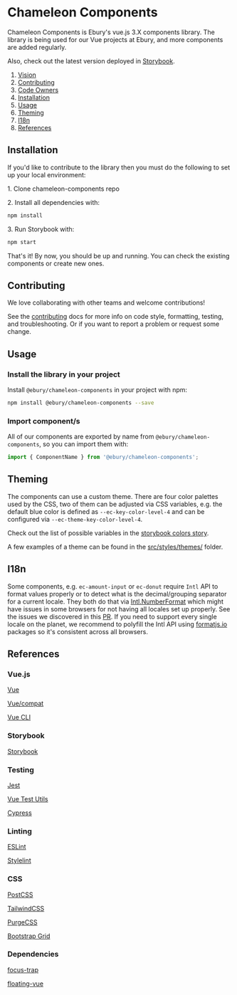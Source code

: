# Chameleon Components

Chameleon Components is Ebury's vue.js 3.X components library.
The library is being used for our Vue projects at Ebury, and more components are added regularly.

Also, check out the latest version deployed in [Storybook](https://chameleon.ebury.now.sh/).

1. [Vision](VISION.md)
1. [Contributing](#contributing)
1. [Code Owners](CODEOWNERS)
1. [Installation](#installation)
1. [Usage](#usage)
1. [Theming](#theming)
1. [I18n](#i18n)
1. [References](#references)

## Installation

If you'd like to contribute to the library then you must do the following to set up your local environment:

1\. Clone chameleon-components repo

2\. Install all dependencies with:

```sh
npm install
```

3\. Run Storybook with:

```sh
npm start
```

That's it! By now, you should be up and running. You can check the existing components or create new ones.

## Contributing

We love collaborating with other teams and welcome contributions!

See the [contributing](CONTRIBUTING.md) docs for more info on code style, formatting, testing, and troubleshooting. Or if you want to report a problem or request some change.

## Usage

### Install the library in your project

Install `@ebury/chameleon-components` in your project with npm:

```sh
npm install @ebury/chameleon-components --save
```

### Import component/s

All of our components are exported by name from `@ebury/chameleon-components`, so you can import them with:

```js
import { ComponentName } from '@ebury/chameleon-components';
```

## Theming

The components can use a custom theme. There are four color palettes used by the CSS, two of them can be adjusted via
CSS variables, e.g. the default blue color is defined as `--ec-key-color-level-4` and can be configured via `--ec-theme-key-color-level-4`.

Check out the list of possible variables in the [storybook colors story](https://chameleon.ebury.now.sh/?path=/story/css-colors-all).

A few examples of a theme can be found in the [src/styles/themes/](src/styles/themes/) folder.

## I18n

Some components, e.g. `ec-amount-input` or `ec-donut` require `Intl` API to format values properly or to detect
what is the decimal/grouping separator for a current locale. They both do that via [Intl.NumberFormat](https://developer.mozilla.org/en-US/docs/Web/JavaScript/Reference/Global_Objects/Intl/NumberFormat)
which might have issues in some browsers for not having all locales set up properly. See the issues we discovered in this [PR](https://github.com/Ebury/chameleon/pull/156#issuecomment-623705733).
If you need to support every single locale on the planet, we recommend to polyfill the Intl API using [formatjs.io](https://formatjs.io/docs/polyfills/intl-numberformat) packages so it's consistent across all browsers.

## References

### Vue.js

[Vue](https://vuejs.org/)

[Vue/compat](https://www.npmjs.com/package/@vue/compat)

[Vue CLI](https://cli.vuejs.org/)

### Storybook

[Storybook](https://storybook.js.org/)

### Testing

[Jest](https://jestjs.io/)

[Vue Test Utils](https://test-utils.vuejs.org/)

[Cypress](https://www.cypress.io/)

### Linting

[ESLint](https://eslint.org/)

[Stylelint](https://stylelint.io/)

### CSS

[PostCSS](https://postcss.org/)

[TailwindCSS](https://tailwindcss.com/)

[PurgeCSS](https://purgecss.com/plugins/postcss.html)

[Bootstrap Grid](https://getbootstrap.com/docs/4.0/layout/grid/)

### Dependencies


[focus-trap](https://focus-trap.github.io/focus-trap/)

[floating-vue](https://floating-vue.starpad.dev/)
